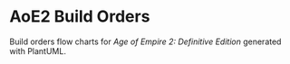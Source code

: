 # AoE2 Build Orders

Build orders flow charts for *Age of Empire 2: Definitive Edition* generated with PlantUML.
